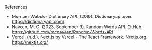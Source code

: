 References
- Merriam-Webster Dictionary API. (2019). Dictionaryapi.com. https://dictionaryapi.com/
- Naveen, M. C. (2023, September 9). Random Words API. GitHub. https://github.com/mcnaveen/Random-Words-API
- Vercel. (n.d.). Next.js by Vercel - The React Framework. Nextjs.org. https://nextjs.org/
